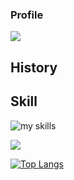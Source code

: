 ### Profile

[![](https://komarev.com/ghpvc/?username=matcha110&style=flat)](https://github.com/antonkomarev/github-profile-views-counter)

## History

## Skill
<img alt="my skills" src="https://skillicons.dev/icons?theme=light&perline=8&i=rust, python, java, kotlin, ts, html, css, react, vscode" />

![](https://github-profile-summary-cards.vercel.app/api/cards/profile-details?username=matcha110&theme=vue)

[![Top Langs](https://github-readme-stats.vercel.app/api/top-langs/?username=matcha110&layout=compact&langs_count=6)](https://github.com/anuraghazra/github-readme-stats)
<!--
**matcha110/matcha110** is a ✨ _special_ ✨ repository because its `README.md` (this file) appears on your GitHub profile.

Here are some ideas to get you started:

- 🔭 I’m currently working on ...
- 🌱 I’m currently learning ...
- 👯 I’m looking to collaborate on ...
- 🤔 I’m looking for help with ...
- 💬 Ask me about ...
- 📫 How to reach me: ...
- 😄 Pronouns: ...
- ⚡ Fun fact: ...
-->

